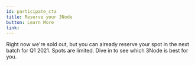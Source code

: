 ```yaml
---
id: participate_cta
title: Reserve your 3Node 
button: Learn More
link: 
---
```


Right now we're sold out, but you can already reserve your spot in the next batch for Q1 2021. Spots are limited. Dive in to see which 3Node is best for you.
